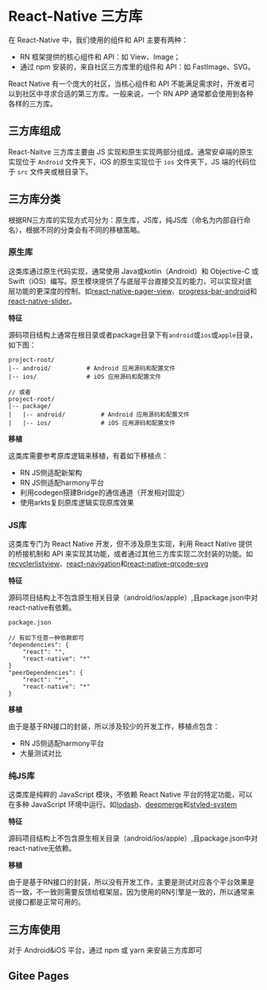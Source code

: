 # React-Native 三方库

在 React-Native 中，我们使用的组件和 API 主要有两种：

- RN 框架提供的核心组件和 API：如 View、Image；
- 通过 npm 安装的，来自社区三方库里的组件和 API：如 FastImage、SVG。

React Native 有一个庞大的社区，当核心组件和 API 不能满足需求时，开发者可以到社区中寻求合适的第三方库。一般来说，一个 RN APP 通常都会使用到各种各样的三方库。

## 三方库组成

React-Naitve 三方库主要由 JS 实现和原生实现两部分组成。通常安卓端的原生实现位于 `Android` 文件夹下，iOS 的原生实现位于 `ios` 文件夹下，JS 端的代码位于 `src` 文件夹或根目录下。

## 三方库分类

根据RN三方库的实现方式可分为：原生库，JS库，纯JS库（命名为内部自行命名），根据不同的分类会有不同的移植策略。

### 原生库

这类库通过原生代码实现，通常使用 Java或kotlin（Android）和 Objective-C 或 Swift（iOS）编写。原生模块提供了与底层平台直接交互的能力，可以实现对底层功能的更深度的控制。如[react-native-pager-view](https://github.com/callstack/react-native-pager-view)、[progress-bar-android](https://github.com/react-native-progress-view/progress-bar-android)和[react-native-slider](https://github.com/callstack/react-native-slider/tree/main)。

**特征**

源码项目结构上通常在根目录或者package目录下有`android`或`ios`或`apple`目录，如下图：

```
project-root/
|-- android/          # Android 应用源码和配置文件
|-- ios/              # iOS 应用源码和配置文件

// 或者
project-root/
|-- package/          
|   |-- android/          # Android 应用源码和配置文件
|   |-- ios/              # iOS 应用源码和配置文件
```

**移植**

这类库需要参考原库逻辑来移植，有着如下移植点：

- RN JS侧适配新架构
- RN JS侧适配harmony平台
- 利用codegen搭建Bridge的通信通道（开发相对固定）
- 使用arkts复刻原库逻辑实现原库效果

### JS库

这类库专门为 React Native 开发，但不涉及原生实现，利用 React Native 提供的桥接机制和 API 来实现其功能，或者通过其他三方库实现二次封装的功能。如[recyclerlistview](https://github.com/Flipkart/recyclerlistview)、[react-navigation](https://github.com/react-navigation/react-navigation)和[react-native-qrcode-svg](https://github.com/awesomejerry/react-native-qrcode-svg)

**特征**

源码项目结构上不包含原生相关目录（android/ios/apple）,且package.json中对react-native有依赖。

```
package.json

// 有如下任意一种依赖即可
"dependencies": {
	"react": "",
	"react-native": "*"
}
"peerDependencies": {
	"react": "*",
	"react-native": "*"
}
```

**移植**

由于是基于RN接口的封装，所以涉及较少的开发工作，移植点包含：

- RN JS侧适配harmony平台
- 大量测试对比

### 纯JS库

这类库是纯粹的 JavaScript 模块，不依赖 React Native 平台的特定功能，可以在多种 JavaScript 环境中运行。如[lodash](https://github.com/lodash/lodash)、[deepmerge](https://github.com/TehShrike/deepmerge)和[styled-system](https://github.com/styled-system/styled-system)

**特征**

源码项目结构上不包含原生相关目录（android/ios/apple）,且package.json中对react-native无依赖。

**移植**

由于是基于RN接口的封装，所以没有开发工作，主要是测试对应各个平台效果是否一致，不一致则需要反馈给框架层。因为使用的RN引擎是一致的，所以通常来说接口都是正常可用的。

## 三方库使用

对于 Android&iOS 平台，通过 npm 或 yarn 来安装三方库即可

## Gitee Pages

